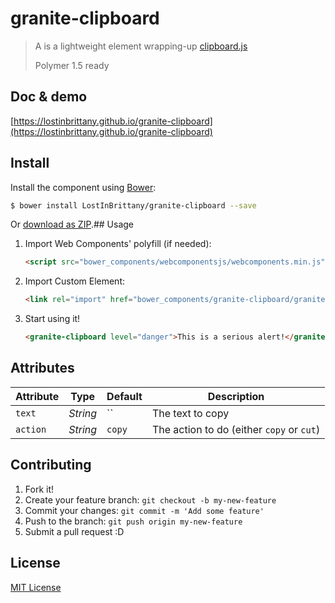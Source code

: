 # granite-clipboard

> A is a lightweight element wrapping-up [clipboard.js](https://clipboardjs.com/) 
> 
> Polymer 1.5 ready

## Doc & demo

[https://lostinbrittany.github.io/granite-clipboard](https://lostinbrittany.github.io/granite-clipboard)


## Install

Install the component using [Bower](http://bower.io/):

```sh
$ bower install LostInBrittany/granite-clipboard --save
```

Or [download as ZIP](https://github.com/LostInBrittany/granite-clipboard/archive/gh-pages.zip).## Usage

1. Import Web Components' polyfill (if needed):

    ```html
    <script src="bower_components/webcomponentsjs/webcomponents.min.js"></script>
    ```

2. Import Custom Element:

    ```html
    <link rel="import" href="bower_components/granite-clipboard/granite-clipboard.html">
    ```

3. Start using it!

    ```html
    <granite-clipboard level="danger">This is a serious alert!</granite-clipboard>
    ```


## Attributes

Attribute     | Type      | Default  | Description
---           | ---       | ---      | ---
`text`        | *String*  | ``       | The text to copy
`action`      | *String*  | `copy`   | The action to do (either `copy` or `cut`)  



## Contributing

1. Fork it!
2. Create your feature branch: `git checkout -b my-new-feature`
3. Commit your changes: `git commit -m 'Add some feature'`
4. Push to the branch: `git push origin my-new-feature`
5. Submit a pull request :D

## License

[MIT License](http://opensource.org/licenses/MIT)